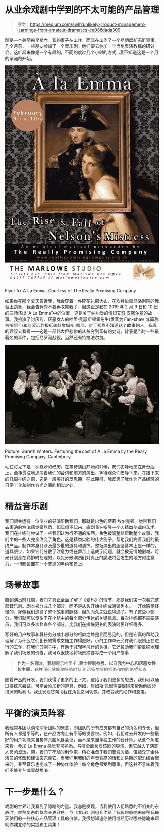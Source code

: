 # 从业余戏剧中学到的不太可能的产品管理

> 原文：<https://medium.com/swlh/unlikely-product-management-learnings-from-amateur-dramatics-ce086dada309>

那是一个美丽的星期六，我的妻子在工作，而我在工作了一个星期后却无所事事。几个月前，一些朋友参加了一个音乐剧，他们要去参加一个当地表演教练的研讨会。这听起来像是一个有趣的，不同的度过几个小时的方式…我不知道这是一个月的承诺的开始。

![](img/0d04d51f668089001056522b38af5d68.png)

Flyer for A La Emma. Courtesy of The Really Promising Company

如果你在那个夏天告诉我，我会穿着一件碎花礼服大衣，在坎特伯雷马洛剧院的舞台上跳舞，我会告诉你不要再取笑我了，但这正是我在 2019 年 2 月 9 日和 10 日的三场演出“A La Emma”中的位置，这是关于纳尔逊的情妇[艾玛·汉密尔顿](https://en.wikipedia.org/wiki/Emma,_Lady_Hamilton)的故事。我扮演了讨厌的、厌恶女人的哈里·费瑟斯顿霍先生(发音为 Fan-shaw 或简称为哈里·F)和有爱心的报纸编辑詹姆斯·佩里。对于那些不知道这个故事的人，我真的建议去看看——这是一部伟大但悲惨的从贫穷到富有的史诗，背景是当时一些最著名的事件，包括尼罗河战役，当然还有特拉法尔加。

![](img/e902a54f67907c8fc1376b37cad66e75.png)

Picture: Gareth Winters. Featuring the cast of A La Emma by the Really Promising Company, Canterbury.

站在灯光下是一次奇妙的经历。在等待演出开始的时候，我们安静地坐在舞台边上，全神贯注地思考着我们的台词和前方的演出，等待观众们安静下来。在接下来的几周排练之前，这是一段美好的反思期，在此期间，我反思了我作为产品经理的日常工作和制作方式之间的相似之处。

# 精益音乐剧

我们很幸运有一位专业的导演帮助我们，那就是出色的萨莉·埃尔克顿。她带我们去表演的方法感觉很熟悉，但我想不起来，直到我在指导一个人精益创业的艺术。我们在排练时尝试了一些我们认为行不通的东西。角色被调整以帮助整个故事，我们中的一些人完全改变了角色，这是精益实验的伟大例子，帮助我们完善我们的最终产品。制作本身只涉及最少量的道具和装饰。整场演出的服装基本上是一样的，道具很少，如果它们分散了注意力或在舞台上造成了问题，就会被无情地削减。灯光计划是在彩排时处理的，以免分散演员们对真正的魔法将会发生的地方的注意力，一切都设置在一个普通的黑色布景上。

# 场景故事

直到演出前几周，我们才真正全面了解了《爱玛》的情节，那是我们第一次看完整部音乐剧。剧本被分成几个部分，而不是从头开始排练或通读剧本。一开始感觉怪怪的，好像我们遗漏了整个故事的脉络，但久而久之就说得通了。有了这些小部分，我们就可以专注于在小组中的每个部分传达的关键信息。每次排练都不需要演员，我们可以多次检查各个部分，比我们在排练更长的表演时要详细得多。

写好的用户故事和将任务分成小部分的相似之处是显而易见的，但是它真的帮助我理解了为什么它们比长的需求文档工作得更好。小的工作单元允许我们限制正在进行的工作，在我们的例子中，有助于减轻学习行的负担。它还帮助我们更敏锐地理解了我们场景的价值，我可以很快地将场景摘要写成一个用户故事

> **作为一名观众**，**我想**展示哈里·F .**爵士控制欲强、以自我为中心和厌恶女性的本质，这样**我们就能理解他对艾玛·汉密尔顿的拒绝和她的绝望状态

随着产品的开发，我们获得了更多的上下文，这给了我们更多的想法，我们可以通过排练来尝试。可能会添加新的道具，例如，詹姆斯·佩里需要眼镜来帮助他区分讨厌的哈利·f。我还发现它帮助我在角色之间切换，并改变我的动作和态度。

# 平衡的演员阵容

我经常与团队谈论平衡团队的概念，即团队的所有成员都有自己的角色和专长，但所有人都是平等的，在产品方向上有平等的发言权。例如，我们过去开发的一些最好的用户功能来自集体头脑风暴会议，而不是来自单独工作的设计师。从这个角度来看，参加 La Emma 感觉非常熟悉。导演全面负责该剧的导演，但它融入了演职人员的想法。简，我们了不起的剧作家，精心准备了我们要说的话，但接受了全体演员的修改和建议来完善它。当我们用我们的声音将简的话和刘易斯的配乐结合起来时，甚至音乐也变成了一种协作体验！每个角色都受到尊重，但这并不意味着我们不能参与或贡献想法。

# 下一步是什么？

戏剧的世界让我看到了隐喻的力量。我总是发现，当我使用人们熟悉的不相关的东西时，解释复杂的概念会更容易。与《艾玛》剧组合作给了我新的隐喻来解释我每天使用的一些核心产品管理工具的价值。我很想知道你使用或经历过哪些隐喻来帮助你建立你的实践和工具集！